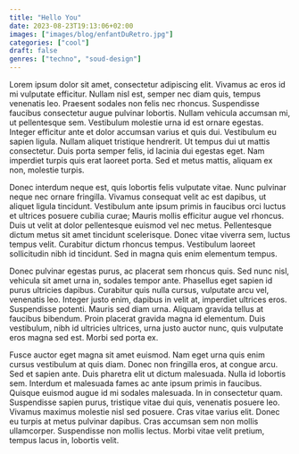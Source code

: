 ```yaml
---
title: "Hello You"
date: 2023-08-23T19:13:06+02:00
images: ["images/blog/enfantDuRetro.jpg"]
categories: ["cool"]
draft: false
genres: ["techno", "soud-design"]
---
```


Lorem ipsum dolor sit amet, consectetur adipiscing elit. Vivamus ac eros id mi vulputate efficitur. Nullam nisl est, semper nec diam quis, tempus venenatis leo. Praesent sodales non felis nec rhoncus. Suspendisse faucibus consectetur augue pulvinar lobortis. Nullam vehicula accumsan mi, ut pellentesque sem. Vestibulum molestie urna id est ornare egestas. Integer efficitur ante et dolor accumsan varius et quis dui. Vestibulum eu sapien ligula. Nullam aliquet tristique hendrerit. Ut tempus dui ut mattis consectetur. Duis porta semper felis, id lacinia dui egestas eget. Nam imperdiet turpis quis erat laoreet porta. Sed et metus mattis, aliquam ex non, molestie turpis.

Donec interdum neque est, quis lobortis felis vulputate vitae. Nunc pulvinar neque nec ornare fringilla. Vivamus consequat velit ac est dapibus, ut aliquet ligula tincidunt. Vestibulum ante ipsum primis in faucibus orci luctus et ultrices posuere cubilia curae; Mauris mollis efficitur augue vel rhoncus. Duis ut velit at dolor pellentesque euismod vel nec metus. Pellentesque dictum metus sit amet tincidunt scelerisque. Donec vitae viverra sem, luctus tempus velit. Curabitur dictum rhoncus tempus. Vestibulum laoreet sollicitudin nibh id tincidunt. Sed in magna quis enim elementum tempus.

Donec pulvinar egestas purus, ac placerat sem rhoncus quis. Sed nunc nisl, vehicula sit amet urna in, sodales tempor ante. Phasellus eget sapien id purus ultricies dapibus. Curabitur quis nulla cursus, vulputate arcu vel, venenatis leo. Integer justo enim, dapibus in velit at, imperdiet ultrices eros. Suspendisse potenti. Mauris sed diam urna. Aliquam gravida tellus at faucibus bibendum. Proin placerat gravida magna id elementum. Duis vestibulum, nibh id ultricies ultrices, urna justo auctor nunc, quis vulputate eros magna sed est. Morbi sed porta ex.

Fusce auctor eget magna sit amet euismod. Nam eget urna quis enim cursus vestibulum at quis diam. Donec non fringilla eros, at congue arcu. Sed et sapien ante. Duis pharetra elit ut dictum malesuada. Nulla id lobortis sem. Interdum et malesuada fames ac ante ipsum primis in faucibus. Quisque euismod augue id mi sodales malesuada. In in consectetur quam. Suspendisse sapien purus, tristique vitae dui quis, venenatis posuere leo. Vivamus maximus molestie nisl sed posuere. Cras vitae varius elit. Donec eu turpis at metus pulvinar dapibus. Cras accumsan sem non mollis ullamcorper. Suspendisse non mollis lectus. Morbi vitae velit pretium, tempus lacus in, lobortis velit.
